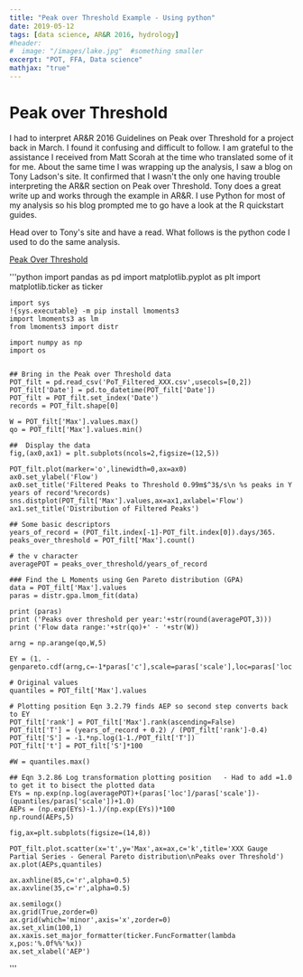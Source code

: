 ```yaml
---
title: "Peak over Threshold Example - Using python"
date: 2019-05-12
tags: [data science, AR&R 2016, hydrology]
#header:
#  image: "/images/lake.jpg"  #something smaller
excerpt: "POT, FFA, Data science"
mathjax: "true"
---
```


# Peak over Threshold

I had to interpret AR&R 2016 Guidelines on Peak over Threshold for a project back in March.
I found it confusing and difficult to follow. I am grateful to the assistance I received from Matt Scorah at the time who translated some of it for me. About the same time I was wrapping up the analysis, I saw a blog on Tony Ladson's site. It confirmed that I wasn't the only one having trouble interpreting the AR&R section on Peak over Threshold. Tony does a great write up and works through the example in AR&R. I use Python for most of my analysis so his blog prompted me to go have a look at the R quickstart guides. 

Head over to Tony's site and have a read. What follows is the python code I used to do the same analysis. 

[Peak Over Threshold](https://tonyladson.wordpress.com/2019/03/25/fitting-a-probability-model-to-pot-data/)


'''python
    import pandas as pd
    import matplotlib.pyplot as plt
    import matplotlib.ticker as ticker

    import sys
    !{sys.executable} -m pip install lmoments3
    import lmoments3 as lm
    from lmoments3 import distr

    import numpy as np
    import os


    ## Bring in the Peak over Threshold data 
    POT_filt = pd.read_csv('PoT_Filtered_XXX.csv',usecols=[0,2])
    POT_filt['Date'] = pd.to_datetime(POT_filt['Date'])
    POT_filt = POT_filt.set_index('Date')
    records = POT_filt.shape[0]

    W = POT_filt['Max'].values.max()
    qo = POT_filt['Max'].values.min()

    ##  Display the data 
    fig,(ax0,ax1) = plt.subplots(ncols=2,figsize=(12,5))

    POT_filt.plot(marker='o',linewidth=0,ax=ax0)
    ax0.set_ylabel('Flow')
    ax0.set_title('Filtered Peaks to Threshold 0.99m$^3$/s\n %s peaks in Y years of record'%records)
    sns.distplot(POT_filt['Max'].values,ax=ax1,axlabel='Flow')
    ax1.set_title('Distribution of Filtered Peaks')

    ## Some basic descriptors
    years_of_record = (POT_filt.index[-1]-POT_filt.index[0]).days/365.
    peaks_over_threshold = POT_filt['Max'].count()

    # the v character
    averagePOT = peaks_over_threshold/years_of_record

    ### Find the L Moments using Gen Pareto distribution (GPA)
    data = POT_filt['Max'].values
    paras = distr.gpa.lmom_fit(data)

    print (paras)
    print ('Peaks over threshold per year:'+str(round(averagePOT,3)))
    print ('Flow data range:'+str(qo)+' - '+str(W))

    arng = np.arange(qo,W,5)

    EY = (1. - genpareto.cdf(arng,c=-1*paras['c'],scale=paras['scale'],loc=paras['loc']))/averagePOT

    # Original values
    quantiles = POT_filt['Max'].values

    # Plotting position Eqn 3.2.79 finds AEP so second step converts back to EY
    POT_filt['rank'] = POT_filt['Max'].rank(ascending=False)
    POT_filt['T'] = (years_of_record + 0.2) / (POT_filt['rank']-0.4)
    POT_filt['S'] = -1.*np.log(1-1./POT_filt['T'])
    POT_filt['t'] = POT_filt['S']*100

    #W = quantiles.max()

    ## Eqn 3.2.86 Log transformation plotting position   - Had to add =1.0 to get it to bisect the plotted data
    EYs = np.exp(np.log(averagePOT)+(paras['loc']/paras['scale'])-(quantiles/paras['scale'])+1.0)
    AEPs = (np.exp(EYs)-1.)/(np.exp(EYs))*100
    np.round(AEPs,5)

    fig,ax=plt.subplots(figsize=(14,8))

    POT_filt.plot.scatter(x='t',y='Max',ax=ax,c='k',title='XXX Gauge Partial Series - General Pareto distribution\nPeaks over Threshold')
    ax.plot(AEPs,quantiles)

    ax.axhline(85,c='r',alpha=0.5)
    ax.axvline(35,c='r',alpha=0.5)

    ax.semilogx()
    ax.grid(True,zorder=0)
    ax.grid(which='minor',axis='x',zorder=0)
    ax.set_xlim(100,1)
    ax.xaxis.set_major_formatter(ticker.FuncFormatter(lambda x,pos:'%.0f%%'%x))
    ax.set_xlabel('AEP')

'''